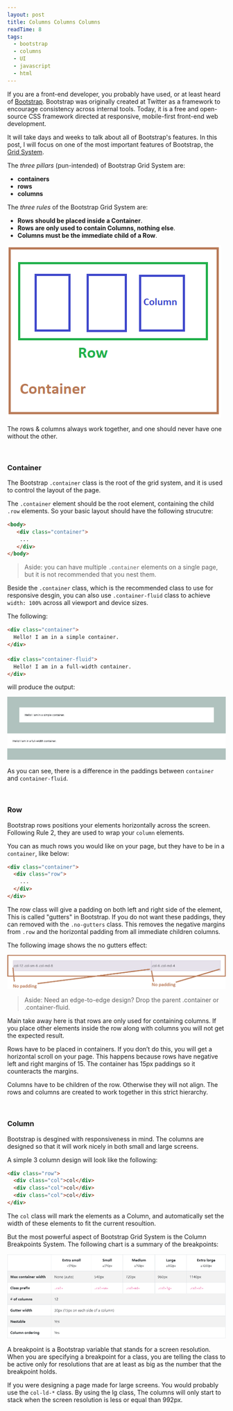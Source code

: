 ```yaml
---
layout: post
title: Columns Columns Columns
readTime: 8
tags:
  - bootstrap
  - columns
  - UI
  - javascript
  - html
---
```


If you are a front-end developer, you probably have used, or at least heard of [Bootstrap](https://getbootstrap.com/). 
Bootstrap was originally created at Twitter as a framework to encourage consistency across internal tools. Today, it is a free and open-source CSS framework directed at responsive, mobile-first front-end web development. 

It will take days and weeks to talk about all of Bootstrap's features. In this post, I will focus on one of the most important 
features of Bootstrap, the [Grid System](https://getbootstrap.com/docs/4.0/layout/grid/).

<!--more-->
The <em>three pillars</em> (pun-intended) of Bootstrap Grid System are: 
* **containers**
* **rows**
* **columns**

The <em>three rules</em> of the Bootstrap Grid System are:
* **Rows should be placed inside a Container**.
* **Rows are only used to contain Columns, nothing else**.
* **Columns must be the immediate child of a Row**.

![alt text][container-row-column]

[container-row-column]: https://raw.githubusercontent.com/yiqu/yiqu.github.io/master/assets/images/container-row-column.png "Container Row Column"

The rows & columns always work together, and one should never have one without the other.

<br/>

### Container

The Bootstrap <code>.container</code> class is the root of the grid system, and it is used to control the layout of the page. 

The <code>.container</code> element should be the root element, containing the child <code>.row</code> elements. 
So your basic layout should have the following strucutre:

```html
<body>
   <div class="container">
    ...
   </div>
</body>
```

> Aside: you can have multiple <code>.container</code> elements on a single page, but it is not recommended that you
nest them.

Beside the <code>.container</code> class, which is the recommended class to use for responsive desgin, you can also use <code>.container-fluid</code> class to achieve <code>width: 100%</code> across all viewport and device sizes. 

The following:

```html
<div class="container">
  Hello! I am in a simple container.
</div>

<div class="container-fluid">
  Hello! I am in a full-width container.
</div>
```
will produce the output:

![alt text][container]

[container]: https://raw.githubusercontent.com/yiqu/yiqu.github.io/master/assets/images/container.png.png "Container"

As you can see, there is a difference in the paddings between <code>container</code> and <code>container-fluid</code>.

<br/>

### Row

Bootstrap rows positions your elements horizontally across the screen. Following Rule 2, they are used to wrap your <code>column</code> elements.

You can as much rows you would like on your page, but they have to be in a <code>container</code>, like below:

```html
<div class="container">
  <div class="row">
    ...
  </div>
</div>
```

The row class will give a padding on both left and right side of the element, This is called "gutters" in Bootstrap. If you do not want
these paddings, they can removed with the <code>.no-gutters</code> class. This removes the negative margins from <code>.row</code> and the horizontal padding from all immediate children columns.

The following image shows the no gutters effect:

![alt text][NoGutter]

[NoGutter]: https://raw.githubusercontent.com/yiqu/yiqu.github.io/master/assets/images/gutters.png "GutterNo"

> Aside: Need an edge-to-edge design? Drop the parent .container or .container-fluid.

Main take away here is that rows are only used for containing columns. If you place other elements inside the row along with columns you will not get the expected result.

Rows have to be placed in containers. If you don’t do this, you will get a horizontal scroll on your page. This happens because rows have negative left and right margins of 15. The container has 15px paddings so it counteracts the margins.

Columns have to be children of the row. Otherwise they will not align. The rows and columns are created to work together in this strict hierarchy.

<br/>

### Column

Bootstrap is desgined with responsiveness in mind. The columns are designed so that it will work nicely in both small and large screens.

A simple 3 column design will look like the following:

```html
<div class="row">
  <div class="col">col</div>
  <div class="col">col</div>
  <div class="col">col</div>
</div>
```

The <code>col</code> class will mark the elements as a Column, and automatically set the width of these elements to fit the current
resoultion.

But the most powerful aspect of Bootstrap Grid System is the Column Breakpoints System. The following chart is a summary of the breakpoints:

![alt text][chart]

[chart]: https://raw.githubusercontent.com/yiqu/yiqu.github.io/master/assets/images/col-chart.png "chart"

A breakpoint is a Bootstrap variable that stands for a screen resolution. When you are specifying a breakpoint for a class, you are telling the class to be active only for resolutions that are at least as big as the number that the breakpoint holds.

If you were designing a page made for large screens. You would probably use the <code>col-ld-*</code> class. By using the lg class,
The columns will only start to stack when the screen resolution is less or equal than 992px.




